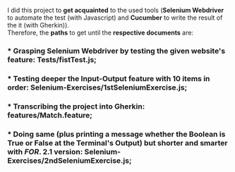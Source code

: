 I did this project to **get acquainted** to the used tools (**Selenium Webdriver** to automate the test (with Javascript) and **Cucumber** to write the result of the it (with Gherkin)). <br>Therefore, the **paths** to get until the **respective documents** are:
### * Grasping Selenium Webdriver by testing the given website's feature: Tests/fistTest.js;
### * Testing deeper the Input-Output feature with 10 items in order: Selenium-Exercises/1stSeleniumExercise.js;
### * Transcribing the project into Gherkin: features/Match.feature;
### * Doing same (plus printing a message whether the Boolean is True or False at the Terminal's Output) but shorter and smarter with _FOR_. 2.1 version: Selenium-Exercises/2ndSeleniumExercise.js;
